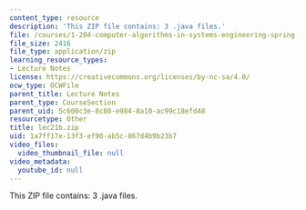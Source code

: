 ```yaml
---
content_type: resource
description: 'This ZIP file contains: 3 .java files.'
file: /courses/1-204-computer-algorithms-in-systems-engineering-spring-2010/1a7ff17e13f3ef90ab5c867d4b9b23b7_lec21b.zip
file_size: 2416
file_type: application/zip
learning_resource_types:
- Lecture Notes
license: https://creativecommons.org/licenses/by-nc-sa/4.0/
ocw_type: OCWFile
parent_title: Lecture Notes
parent_type: CourseSection
parent_uid: 5c600c3e-8c80-e984-8a10-ac99c18efd48
resourcetype: Other
title: lec21b.zip
uid: 1a7ff17e-13f3-ef90-ab5c-867d4b9b23b7
video_files:
  video_thumbnail_file: null
video_metadata:
  youtube_id: null
---
```

This ZIP file contains: 3 .java files.